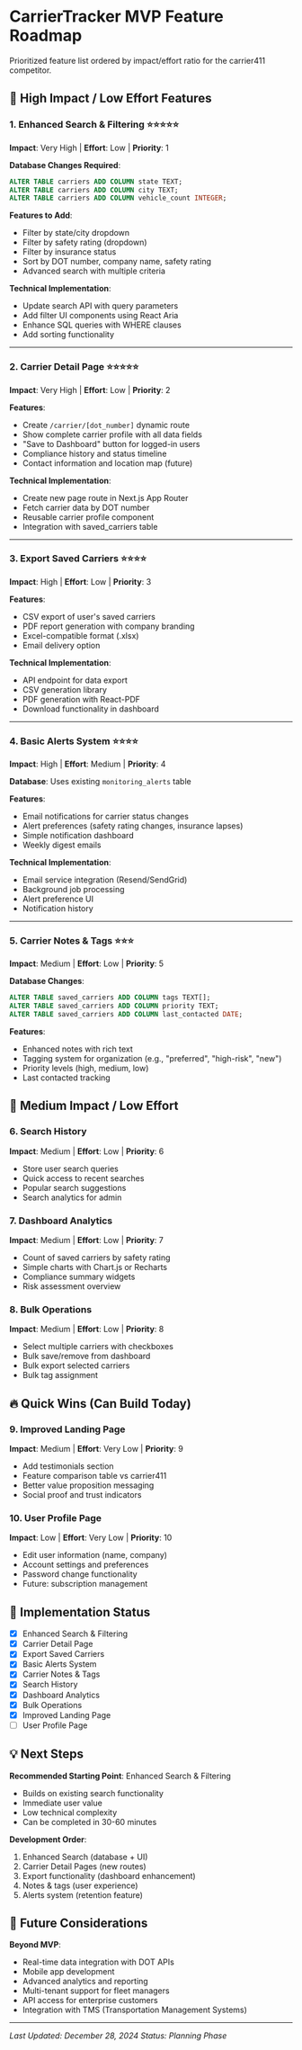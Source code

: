 # CarrierTracker MVP Feature Roadmap

Prioritized feature list ordered by impact/effort ratio for the carrier411 competitor.

## 🚀 High Impact / Low Effort Features

### 1. Enhanced Search & Filtering ⭐⭐⭐⭐⭐
**Impact**: Very High | **Effort**: Low | **Priority**: 1

**Database Changes Required**:
```sql
ALTER TABLE carriers ADD COLUMN state TEXT;
ALTER TABLE carriers ADD COLUMN city TEXT; 
ALTER TABLE carriers ADD COLUMN vehicle_count INTEGER;
```

**Features to Add**:
- Filter by state/city dropdown
- Filter by safety rating (dropdown)
- Filter by insurance status
- Sort by DOT number, company name, safety rating
- Advanced search with multiple criteria

**Technical Implementation**:
- Update search API with query parameters
- Add filter UI components using React Aria
- Enhance SQL queries with WHERE clauses
- Add sorting functionality

---

### 2. Carrier Detail Page ⭐⭐⭐⭐⭐
**Impact**: Very High | **Effort**: Low | **Priority**: 2

**Features**:
- Create `/carrier/[dot_number]` dynamic route
- Show complete carrier profile with all data fields
- "Save to Dashboard" button for logged-in users
- Compliance history and status timeline
- Contact information and location map (future)

**Technical Implementation**:
- Create new page route in Next.js App Router
- Fetch carrier data by DOT number
- Reusable carrier profile component
- Integration with saved_carriers table

---

### 3. Export Saved Carriers ⭐⭐⭐⭐
**Impact**: High | **Effort**: Low | **Priority**: 3

**Features**:
- CSV export of user's saved carriers
- PDF report generation with company branding
- Excel-compatible format (.xlsx)
- Email delivery option

**Technical Implementation**:
- API endpoint for data export
- CSV generation library
- PDF generation with React-PDF
- Download functionality in dashboard

---

### 4. Basic Alerts System ⭐⭐⭐⭐
**Impact**: High | **Effort**: Medium | **Priority**: 4

**Database**: Uses existing `monitoring_alerts` table

**Features**:
- Email notifications for carrier status changes
- Alert preferences (safety rating changes, insurance lapses)
- Simple notification dashboard
- Weekly digest emails

**Technical Implementation**:
- Email service integration (Resend/SendGrid)
- Background job processing
- Alert preference UI
- Notification history

---

### 5. Carrier Notes & Tags ⭐⭐⭐
**Impact**: Medium | **Effort**: Low | **Priority**: 5

**Database Changes**:
```sql
ALTER TABLE saved_carriers ADD COLUMN tags TEXT[];
ALTER TABLE saved_carriers ADD COLUMN priority TEXT;
ALTER TABLE saved_carriers ADD COLUMN last_contacted DATE;
```

**Features**:
- Enhanced notes with rich text
- Tagging system for organization (e.g., "preferred", "high-risk", "new")
- Priority levels (high, medium, low)
- Last contacted tracking

## 🎯 Medium Impact / Low Effort

### 6. Search History
**Impact**: Medium | **Effort**: Low | **Priority**: 6
- Store user search queries
- Quick access to recent searches  
- Popular search suggestions
- Search analytics for admin

### 7. Dashboard Analytics
**Impact**: Medium | **Effort**: Low | **Priority**: 7
- Count of saved carriers by safety rating
- Simple charts with Chart.js or Recharts
- Compliance summary widgets
- Risk assessment overview

### 8. Bulk Operations
**Impact**: Medium | **Effort**: Low | **Priority**: 8
- Select multiple carriers with checkboxes
- Bulk save/remove from dashboard
- Bulk export selected carriers
- Bulk tag assignment

## 🔥 Quick Wins (Can Build Today)

### 9. Improved Landing Page
**Impact**: Medium | **Effort**: Very Low | **Priority**: 9
- Add testimonials section
- Feature comparison table vs carrier411
- Better value proposition messaging
- Social proof and trust indicators

### 10. User Profile Page
**Impact**: Low | **Effort**: Very Low | **Priority**: 10
- Edit user information (name, company)
- Account settings and preferences
- Password change functionality
- Future: subscription management

## 🚛 Implementation Status

- [x] Enhanced Search & Filtering
- [x] Carrier Detail Page  
- [x] Export Saved Carriers
- [x] Basic Alerts System
- [x] Carrier Notes & Tags
- [x] Search History
- [x] Dashboard Analytics
- [x] Bulk Operations
- [x] Improved Landing Page
- [ ] User Profile Page

## 💡 Next Steps

**Recommended Starting Point**: Enhanced Search & Filtering
- Builds on existing search functionality
- Immediate user value
- Low technical complexity
- Can be completed in 30-60 minutes

**Development Order**:
1. Enhanced Search (database + UI)
2. Carrier Detail Pages (new routes)
3. Export functionality (dashboard enhancement)
4. Notes & tags (user experience)
5. Alerts system (retention feature)

## 🔄 Future Considerations

**Beyond MVP**:
- Real-time data integration with DOT APIs
- Mobile app development
- Advanced analytics and reporting
- Multi-tenant support for fleet managers
- API access for enterprise customers
- Integration with TMS (Transportation Management Systems)

---

*Last Updated: December 28, 2024*
*Status: Planning Phase*